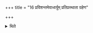 +++
title = "16 प्रविशन्तमेवाध्वर्युम् प्रतिप्रस्थाता ग्रहेण"

+++

<details><summary>थिते</summary>

प्रविशन्तमेवाध्वर्युं प्रतिप्रस्थाता ग्रहेण परिप्रगृह्णाति । निष्क्रामन्तं पात्रेण १६
</details>
